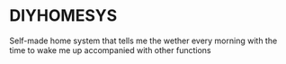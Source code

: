 # DIYHOMESYS
Self-made home system that tells me the wether every morning with the time to wake me up accompanied with other functions

